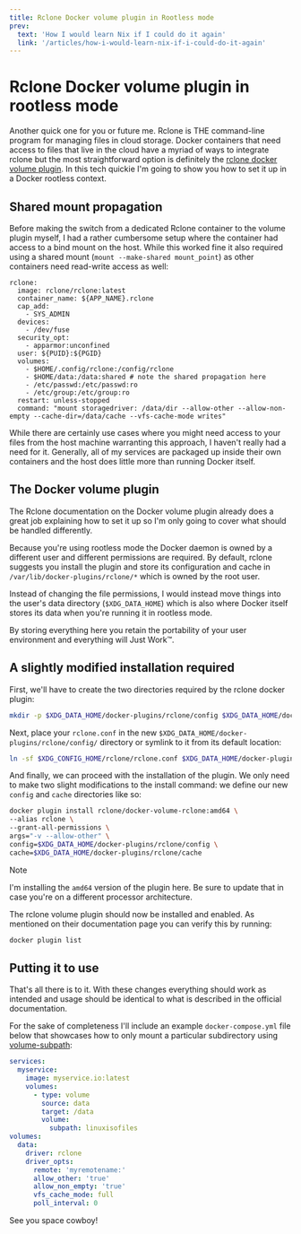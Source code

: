 ```yaml
---
title: Rclone Docker volume plugin in Rootless mode
prev:
  text: 'How I would learn Nix if I could do it again'
  link: '/articles/how-i-would-learn-nix-if-i-could-do-it-again'
---
```


# Rclone Docker volume plugin in rootless mode

Another quick one for you or future me. Rclone is THE command-line program for managing files in cloud storage. Docker containers that need access to files that live in the cloud have a myriad of ways to integrate rclone but the most straightforward option is definitely the [rclone docker volume plugin](https://rclone.org/docker/). In this tech quickie I'm going to show you how to set it up in a Docker rootless context.

## Shared mount propagation

Before making the switch from a dedicated Rclone container to the volume plugin myself, I had a rather cumbersome setup where the container had access to a bind mount on the host. While this worked fine it also required using a shared mount (`mount --make-shared mount_point`) as other containers need read-write access as well:

```yaml{13}
rclone:
  image: rclone/rclone:latest
  container_name: ${APP_NAME}.rclone
  cap_add:
    - SYS_ADMIN
  devices:
    - /dev/fuse
  security_opt:
    - apparmor:unconfined
  user: ${PUID}:${PGID}
  volumes:
    - $HOME/.config/rclone:/config/rclone
    - $HOME/data:/data:shared # note the shared propagation here
    - /etc/passwd:/etc/passwd:ro
    - /etc/group:/etc/group:ro
  restart: unless-stopped
  command: "mount storagedriver: /data/dir --allow-other --allow-non-empty --cache-dir=/data/cache --vfs-cache-mode writes"
```

While there are certainly use cases where you might need access to your files from the host machine warranting this approach, I haven't really had a need for it. Generally, all of my services are packaged up inside their own containers and the host does little more than running Docker itself.

## The Docker volume plugin

The Rclone documentation on the Docker volume plugin already does a great job explaining how to set it up so I'm only going to cover what should be handled differently.

Because you're using rootless mode the Docker daemon is owned by a different user and different permissions are required. By default, rclone suggests you install the plugin and store its configuration and cache in `/var/lib/docker-plugins/rclone/*` which is owned by the root user.

Instead of changing the file permissions, I would instead move things into the user's data directory (`$XDG_DATA_HOME`) which is also where Docker itself stores its data when you're running it in rootless mode.

By storing everything here you retain the portability of your user environment and everything will Just Work&trade;.

## A slightly modified installation required

First, we'll have to create the two directories required by the rclone docker plugin:

```sh
mkdir -p $XDG_DATA_HOME/docker-plugins/rclone/config $XDG_DATA_HOME/docker-plugins/rclone/cache
```

Next, place your `rclone.conf` in the new `$XDG_DATA_HOME/docker-plugins/rclone/config/` directory or symlink to it from its default location:

```sh
ln -sf $XDG_CONFIG_HOME/rclone/rclone.conf $XDG_DATA_HOME/docker-plugins/rclone/config/rclone.conf
```

And finally, we can proceed with the installation of the plugin. We only need to make two slight modifications to the install command: we define our new `config` and `cache` directories like so:

```sh
docker plugin install rclone/docker-volume-rclone:amd64 \
--alias rclone \
--grant-all-permissions \
args="-v --allow-other" \
config=$XDG_DATA_HOME/docker-plugins/rclone/config \
cache=$XDG_DATA_HOME/docker-plugins/rclone/cache
```

> [!NOTE]
> I'm installing the `amd64` version of the plugin here. Be sure to update that in case you're on a different processor architecture.

The rclone volume plugin should now be installed and enabled. As mentioned on their documentation page you can verify this by running:

```sh
docker plugin list
```

## Putting it to use

That's all there is to it. With these changes everything should work as intended and usage should be identical to what is described in the official documentation.

For the sake of completeness I'll include an example `docker-compose.yml` file below that showcases how to only mount a particular subdirectory using [volume-subpath](https://docs.docker.com/engine/storage/volumes/#mount-a-volume-subdirectory):

```yaml
services:
  myservice:
    image: myservice.io:latest
    volumes:
      - type: volume
        source: data
        target: /data
        volume:
          subpath: linuxisofiles
volumes:
  data:
    driver: rclone
    driver_opts:
      remote: 'myremotename:'
      allow_other: 'true'
      allow_non_empty: 'true'
      vfs_cache_mode: full
      poll_interval: 0
```

See you space cowboy!
